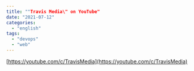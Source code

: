 ```yaml
---
title: ""Travis Media\" on YouTube"
date: "2021-07-12"
categories: 
  - "english"
tags: 
  - "devops"
  - "web"
---
```


[https://youtube.com/c/TravisMedia](https://youtube.com/c/TravisMedia)
